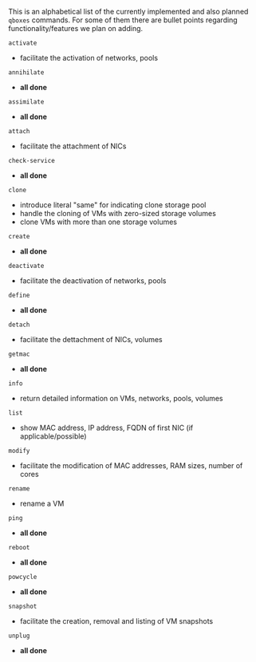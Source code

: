 This is an alphabetical list of the currently implemented and also planned `qboxes` commands. For some of them there are bullet points regarding functionality/features we plan on adding.

`activate`
* facilitate the activation of networks, pools

`annihilate`
* __all done__

`assimilate`
* __all done__

`attach`
* facilitate the attachment of NICs

`check-service`
* __all done__

`clone`
* introduce literal "same" for indicating clone storage pool
* handle the cloning of VMs with zero-sized storage volumes
* clone VMs with more than one storage volumes

`create`
* __all done__

`deactivate`
* facilitate the deactivation of networks, pools

`define`
* __all done__

`detach`
* facilitate the dettachment of NICs, volumes

`getmac`
* __all done__

`info`
* return detailed information on VMs, networks, pools, volumes

`list`
* show MAC address, IP address, FQDN of first NIC (if applicable/possible)

`modify`
* facilitate the modification of MAC addresses, RAM sizes, number of cores

`rename`
* rename a VM

`ping`
* __all done__

`reboot`
* __all done__

`powcycle`
* __all done__

`snapshot`
* facilitate the creation, removal and listing of VM snapshots

`unplug`
* __all done__
